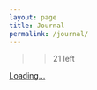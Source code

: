 ```yaml
---
layout: page
title: Journal
permalink: /journal/
---
```

>> 21 left

<script src="https://gumroad.com/js/gumroad-embed.js"></script>
<div class="gumroad-product-embed" data-gumroad-product-id="iVSCE" data-outbound-embed="true"><a href="https://gumroad.com/l/iVSCE">Loading...</a></div>
